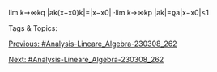 lim
k→∞kq
|ak(x−x0)k|=|x−x0| ·lim
k→∞kp
|ak|=ϱa|x−x0|<1

   Tags & Topics:
   

[Previous: #Analysis-Lineare_Algebra-230308_262](Analysis-Lineare_Algebra-230308_262.md)

[Next: #Analysis-Lineare_Algebra-230308_262](Analysis-Lineare_Algebra-230308_262.md)
